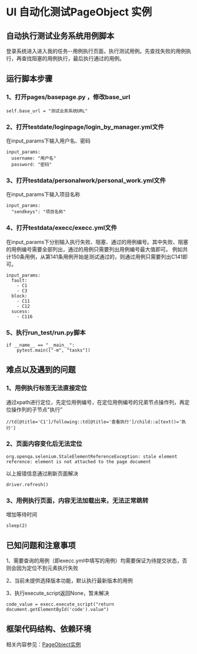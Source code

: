 # UI 自动化测试PageObject 实例

## 自动执行测试业务系统用例脚本
登录系统进入进入我的任务--用例执行页面，执行测试用例。先查找失败的用例执行，再查找阻塞的用例执行，最后执行通过的用例。

## 运行脚本步骤
### 1、打开pages/basepage.py ，修改base_url
~~~
self.base_url = "测试业务系统URL"
~~~
### 2、打开testdate/loginpage/login_by_manager.yml文件
在input_params下输入用户名、密码
~~~
input_params:
  username: "用户名"
  password: "密码"
~~~
### 3、打开testdata/personalwork/personal_work.yml文件
在input_params下输入项目名称
~~~
input_params:
  "sendkeys": "项目名称"
~~~
### 4、打开testdata/execc/execc.yml文件
在input_params下分别输入执行失败、阻塞、通过的用例编号。其中失败、阻塞的用例编号需要全部列出，通过的用例只需要列出用例编号最大值即可。
例如共计150条用例，从第141条用例开始是测试通过的，则通过用例只需要列出C141即可。
~~~
input_params:
  fault:
    - C1
    - C3
  block:
    - C11
    - C12
  sucess:
    - C116
~~~
### 5、执行run_test/run.py脚本
~~~
if __name__ == "__main__":
    pytest.main(["-m", "tasks"])
~~~

## 难点以及遇到的问题
### 1、用例执行标签无法直接定位
通过xpath进行定位，先定位用例编号，在定位用例编号的兄弟节点操作列，再定位操作列的子节点"执行”
~~~
//td[@title='C1']/following::td[@title='查看执行']/child::a[text()='执行']
~~~
### 2、页面内容变化后无法定位
~~~
org.openqa.selenium.StaleElementReferenceException: stale element reference: element is not attached to the page document
~~~
以上报错信息通过刷新页面解决
~~~
driver.refresh()
~~~
### 3、用例执行页面，内容无法加载出来，无法正常跳转
增加等待时间
~~~
sleep(2)
~~~

## 已知问题和注意事项
1、需要查询的用例（即execc.yml中填写的用例）均需要保证为待提交状态，否则会因为定位不到元素执行失败

2、当前未提供选择版本功能，默认执行最新版本的用例

3、执行execute_script返回None，暂未解决
~~~
code_value = execc.execute_script("return document.getElementById('code').value")
~~~

## 框架代码结构、依赖环境
相关内容参见：[PageObject实例](https://github.com/sukekes/autotestUI)
